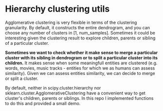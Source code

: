 # Hierarchy clustering utils
Agglomerative clustering is very flexible in terms of the clustering granularity. By default, it constructs the entire dendrogram, and you can choose any number of clusters in [1, num_samples]. Sometimes it could be interesting given the clustering result to explore children, parents or sibling of a particular cluster.

**Sometimes we want to check whether it make sense to merge a particular cluster with its sibling in dendrogram or to split a particular cluster into its children.** It makes sense when some meaningfull entities are clustered (e.g. words, movies, music tracks - entities for which we as humans can assess similarity). Given we can assess entities similarity, we can decide to merge or split a cluster.

By default, neither in scipy.cluster.hierarchy nor sklearn.cluster.AgglomerativeClustering have a convenient way to get cluster's children, parents or siblings. In this repo I implemented functions to do this and provided a small demo.